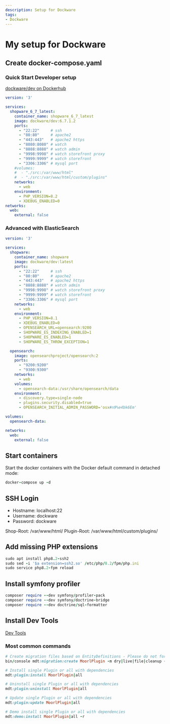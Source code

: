 ```yaml
---
description: Setup for Dockware
tags:
- Dockware
---
```


# My setup for Dockware

## Create docker-compose.yaml

### Quick Start Developer setup

[dockware/dev on Dockerhub](https://hub.docker.com/r/dockware/dev/tags)

```yaml
version: '3'

services:
  shopware_6_7_latest:
    container_name: shopware_6_7_latest
    image: dockware/dev:6.7.1.2
    ports:
      - "22:22"     # ssh
      - "80:80"     # apache2
      - "443:443"   # apache2 https
      - "8080:8080" # watch
      - "8888:8888" # watch admin
      - "9998:9998" # watch storefront proxy
      - "9999:9999" # watch storefront
      - "3306:3306" # mysql port
    #volumes:
    #  - "./src:/var/www/html"
    #  - "./src:/var/www/html/custom/plugins"
    networks:
      - web
    environment:
      - PHP_VERSION=8.2
      - XDEBUG_ENABLED=0
networks:
  web:
    external: false
```

### Advanced with ElasticSearch

```yaml
version: '3'

services:
  shopware:
    container_name: shopware
    image: dockware/dev:latest
    ports:
      - "22:22"     # ssh
      - "80:80"     # apache2
      - "443:443"   # apache2 https
      - "8888:8888" # watch admin
      - "9998:9998" # watch storefront proxy
      - "9999:9999" # watch storefront
      - "3306:3306" # mysql port
    networks:
      - web
    environment:
      - PHP_VERSION=8.1
      - XDEBUG_ENABLED=0
      - OPENSEARCH_URL=opensearch:9200
      - SHOPWARE_ES_INDEXING_ENABLED=1
      - SHOPWARE_ES_ENABLED=1
      - SHOPWARE_ES_THROW_EXCEPTION=1

  opensearch:
    image: opensearchproject/opensearch:2
    ports:
      - "9200:9200"
      - "9300:9300"
    networks:
      - web
    volumes:
      - opensearch-data:/usr/share/opensearch/data
    environment:
      - discovery.type=single-node
      - plugins.security.disabled=true
      - OPENSEARCH_INITIAL_ADMIN_PASSWORD='osx#n9%e4bk6Em'

volumes:
  opensearch-data:

networks:
  web:
    external: false
```

## Start containers

Start the docker containers with the Docker default command in detached mode:

```ruby
docker-compose up -d
```

## SSH Login

* Hostname: localhost:22
* Username: dockware
* Password: dockware

Shop-Root: /var/www/html/
Plugin-Root: /var/www/html/custom/plugins/

## Add missing PHP extensions

```ruby
sudo apt install php8.2-ssh2
sudo sed -i '$a extension=ssh2.so' /etc/php/8.2/fpm/php.ini
sudo service php8.2-fpm reload
```

## Install symfony profiler 

```ruby
composer require --dev symfony/profiler-pack
composer require --dev symfony/doctrine-bridge
composer require --dev doctrine/sql-formatter
```


## Install Dev Tools

[Dev Tools](https://github.com/moori-net/MoorlDevTools/releases)
### Most common commands

```ruby
# Create migration files based on EntityDefinitions - Please do not forget to download the Migration directory from deployment server!
bin/console mdt:migration:create MoorlPlugin -m dry|live|file|cleanup -a

# Install single Plugin or all with dependencies
mdt:plugin:install MoorlPlugin|all

# Uninstall single Plugin or all with dependencies
mdt:plugin:uninstall MoorlPlugin|all

# Update single Plugin or all with dependencies
mdt:plugin:update MoorlPlugin|all

# Demo install single Plugin or all with dependencies
mdt:demo:install MoorlPlugin|all -r
```